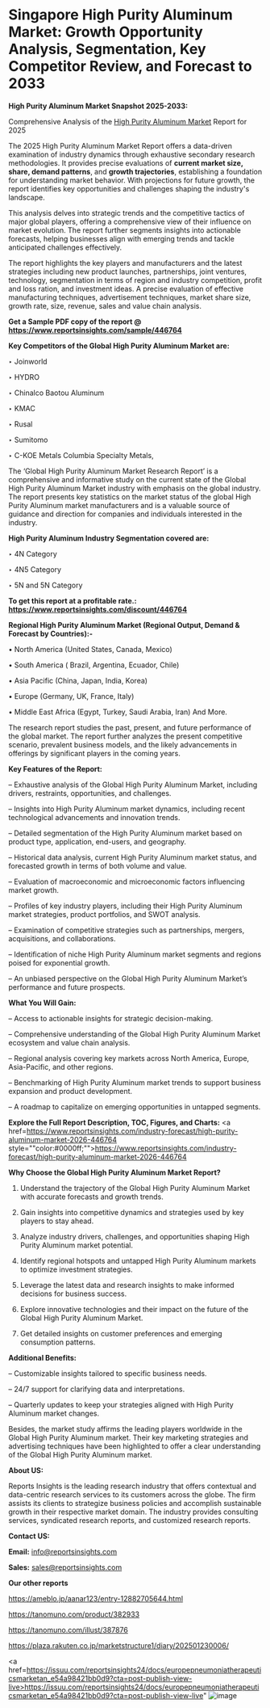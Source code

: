 # Singapore High Purity Aluminum Market: Growth Opportunity Analysis, Segmentation, Key Competitor Review, and Forecast to 2033

<strong>High Purity Aluminum Market Snapshot 2025-2033:</strong>

Comprehensive Analysis of the <a href=https://www.reportsinsights.com/sample/446764>High Purity Aluminum Market</a> Report for 2025

The 2025 High Purity Aluminum Market Report offers a data-driven examination of industry dynamics through exhaustive secondary research methodologies. It provides precise evaluations of <strong>current market size, share, demand patterns</strong>, and <strong>growth trajectories</strong>, establishing a foundation for understanding market behavior. With projections for future growth, the report identifies key opportunities and challenges shaping the industry's landscape.

This analysis delves into strategic trends and the competitive tactics of major global players, offering a comprehensive view of their influence on market evolution. The report further segments insights into actionable forecasts, helping businesses align with emerging trends and tackle anticipated challenges effectively.

The report highlights the key players and manufacturers and the latest strategies including new product launches, partnerships, joint ventures, technology, segmentation in terms of region and industry competition, profit and loss ration, and investment ideas. A precise evaluation of effective manufacturing techniques, advertisement techniques, market share size, growth rate, size, revenue, sales and value chain analysis.

<strong>Get a Sample PDF copy of the report @ <a href=https://www.reportsinsights.com/sample/446764 style=color:#0000ff;>https://www.reportsinsights.com/sample/446764</a></strong>

<strong>Key Competitors of the Global High Purity Aluminum Market are:</strong>

‣ Joinworld

‣ HYDRO

‣ Chinalco Baotou Aluminum

‣ KMAC

‣ Rusal

‣ Sumitomo

‣ C-KOE Metals Columbia Specialty Metals,

The ‘Global High Purity Aluminum Market Research Report’ is a comprehensive and informative study on the current state of the Global High Purity Aluminum Market industry with emphasis on the global industry. The report presents key statistics on the market status of the global High Purity Aluminum market manufacturers and is a valuable source of guidance and direction for companies and individuals interested in the industry.

<strong>High Purity Aluminum Industry Segmentation covered are:</strong>

‣ 4N Category

‣ 4N5 Category

‣ 5N and 5N Category

<strong>To get this report at a profitable rate.: <a href=https://www.reportsinsights.com/discount/446764 style=color:#0000ff;>https://www.reportsinsights.com/discount/446764</a></strong>

<strong>Regional High Purity Aluminum Market (Regional Output, Demand &amp; Forecast by Countries):-</strong>

• North America (United States, Canada, Mexico)

• South America ( Brazil, Argentina, Ecuador, Chile)

• Asia Pacific (China, Japan, India, Korea)

• Europe (Germany, UK, France, Italy)

• Middle East Africa (Egypt, Turkey, Saudi Arabia, Iran) And More.

The research report studies the past, present, and future performance of the global market. The report further analyzes the present competitive scenario, prevalent business models, and the likely advancements in offerings by significant players in the coming years.

<strong>Key Features of the Report:</strong>

– Exhaustive analysis of the Global High Purity Aluminum Market, including drivers, restraints, opportunities, and challenges.

– Insights into High Purity Aluminum market dynamics, including recent technological advancements and innovation trends.

– Detailed segmentation of the High Purity Aluminum market based on product type, application, end-users, and geography.

– Historical data analysis, current High Purity Aluminum market status, and forecasted growth in terms of both volume and value.

– Evaluation of macroeconomic and microeconomic factors influencing market growth.

– Profiles of key industry players, including their High Purity Aluminum market strategies, product portfolios, and SWOT analysis.

– Examination of competitive strategies such as partnerships, mergers, acquisitions, and collaborations.

– Identification of niche High Purity Aluminum market segments and regions poised for exponential growth.

– An unbiased perspective on the Global High Purity Aluminum Market’s performance and future prospects.

<strong>What You Will Gain:</strong>

– Access to actionable insights for strategic decision-making.

– Comprehensive understanding of the Global High Purity Aluminum Market ecosystem and value chain analysis.

– Regional analysis covering key markets across North America, Europe, Asia-Pacific, and other regions.

– Benchmarking of High Purity Aluminum market trends to support business expansion and product development.

– A roadmap to capitalize on emerging opportunities in untapped segments.

<strong>Explore the Full Report Description, TOC, Figures, and Charts:</strong>
<a href=https://www.reportsinsights.com/industry-forecast/high-purity-aluminum-market-2026-446764 style=""color:#0000ff;"">https://www.reportsinsights.com/industry-forecast/high-purity-aluminum-market-2026-446764</a>

<strong>Why Choose the Global High Purity Aluminum Market Report?</strong>

1. Understand the trajectory of the Global High Purity Aluminum Market with accurate forecasts and growth trends.

2. Gain insights into competitive dynamics and strategies used by key players to stay ahead.

3. Analyze industry drivers, challenges, and opportunities shaping High Purity Aluminum market potential.

4. Identify regional hotspots and untapped High Purity Aluminum markets to optimize investment strategies.

5. Leverage the latest data and research insights to make informed decisions for business success.

6. Explore innovative technologies and their impact on the future of the Global High Purity Aluminum Market.

7. Get detailed insights on customer preferences and emerging consumption patterns.

<strong>Additional Benefits:</strong>

– Customizable insights tailored to specific business needs.

– 24/7 support for clarifying data and interpretations.

– Quarterly updates to keep your strategies aligned with High Purity Aluminum market changes.

Besides, the market study affirms the leading players worldwide in the Global High Purity Aluminum market. Their key marketing strategies and advertising techniques have been highlighted to offer a clear understanding of the Global High Purity Aluminum market.

<strong><strong>About US</strong>:</strong>

Reports Insights is the leading research industry that offers contextual and data-centric research services to its customers across the globe. The firm assists its clients to strategize business policies and accomplish sustainable growth in their respective market domain. The industry provides consulting services, syndicated research reports, and customized research reports.

<strong>Contact US:</strong>

<p class=><b>Email:</b> <a href=mailto:info@reportsinsights.com>info@reportsinsights.com</a></p>
<p class=><b>Sales:</b> <a href=mailto:sales@reportsinsights.com>sales@reportsinsights.com</a></p>

<strong>Our other reports</strong>

<a href=https://ameblo.jp/aanar123/entry-12882705644.html>https://ameblo.jp/aanar123/entry-12882705644.html</a>

<a href=https://tanomuno.com/product/382933>https://tanomuno.com/product/382933</a>

<a href=https://tanomuno.com/illust/387876>https://tanomuno.com/illust/387876</a>

<a href=https://plaza.rakuten.co.jp/marketstructure1/diary/202501230006/>https://plaza.rakuten.co.jp/marketstructure1/diary/202501230006/</a>

<a href=https://issuu.com/reportsinsights24/docs/europepneumoniatherapeuticsmarketan_e54a98421bb0d9?cta=post-publish-view-live>https://issuu.com/reportsinsights24/docs/europepneumoniatherapeuticsmarketan_e54a98421bb0d9?cta=post-publish-view-live</a>"
![image](https://github.com/user-attachments/assets/6ccb9bff-87fb-4d0b-8408-4699f3d07f9a)
